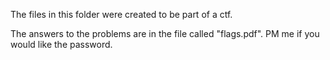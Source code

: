 The files in this folder were created to be part of a ctf.

The answers to the problems are in the file called "flags.pdf". PM me if you would like the password.
